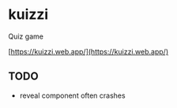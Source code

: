 # kuizzi
Quiz game

[https://kuizzi.web.app/](https://kuizzi.web.app/)

## TODO
- reveal component often crashes